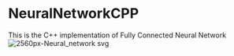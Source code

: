 # NeuralNetworkCPP

This is the C++ implementation of Fully Connected Neural Network 
![2560px-Neural_network svg](https://user-images.githubusercontent.com/32613450/160922386-037b3a51-e5a7-4e5d-8f71-d24db25184ca.png)
